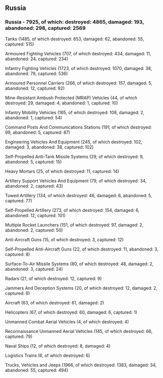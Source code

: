 
 
 ## Russia
 
 ### Russia - 7925, of which: destroyed: 4865, damaged: 193, abandoned: 298, captured: 2569

 

 

 Tanks (1485, of which destroyed: 853, damaged: 62, abandoned: 55, captured: 515)

 Armoured Fighting Vehicles (707, of which destroyed: 434, damaged: 11, abandoned: 24, captured: 234)

 Infantry Fighting Vehicles (1723, of which destroyed: 1070, damaged: 38, abandoned: 79, captured: 536)

 Armoured Personnel Carriers (266, of which destroyed: 157, damaged: 5, abandoned: 12, captured: 92)

 Mine-Resistant Ambush Protected (MRAP) Vehicles (44, of which destroyed: 29, damaged: 4, abandoned: 1, captured: 10)

 Infantry Mobility Vehicles (165, of which destroyed: 108, damaged: 2, abandoned: 1, captured: 54)

 Command Posts And Communications Stations (191, of which destroyed: 99, abandoned: 5, captured: 87)

 Engineering Vehicles And Equipment (245, of which destroyed: 102, damaged: 3, abandoned: 38, captured: 102)

 Self-Propelled Anti-Tank Missile Systems (29, of which destroyed: 9, abandoned: 5, captured: 15)

 Heavy Mortars (25, of which destroyed: 11, captured: 14)

 Artillery Support Vehicles And Equipment (79, of which destroyed: 34, abandoned: 2, captured: 43)

 Towed Artillery (134, of which destroyed: 46, damaged: 6, abandoned: 5, captured: 77)

 Self-Propelled Artillery (273, of which destroyed: 154, damaged: 6, abandoned: 12, captured: 101)

 Multiple Rocket Launchers (151, of which destroyed: 97, damaged: 2, abandoned: 2, captured: 50)

 Anti-Aircraft Guns (15, of which destroyed: 3, captured: 12)

 Self-Propelled Anti-Aircraft Guns (22, of which destroyed: 11, abandoned: 3, captured: 8)

 Surface-To-Air Missile Systems (80, of which destroyed: 48, damaged: 2, abandoned: 3, captured: 24)

 Radars (21, of which destroyed: 12, captured: 9)

 Jammers And Deception Systems (20, of which destroyed: 12, damaged: 2, captured: 6)

 Aircraft (63, of which destroyed: 61, damaged: 2)

 Helicopters (67, of which destroyed: 60, damaged: 6, captured: 1)

 Unmanned Combat Aerial Vehicles (4, of which destroyed: 4)

 Reconnaissance Unmanned Aerial Vehicles (145, of which destroyed: 66, captured: 79)

 Naval Ships (12, of which destroyed: 8, damaged: 4)

 Logistics Trains (6, of which destroyed: 6)

 Trucks, Vehicles and Jeeps (1966, of which destroyed: 1383, damaged: 34, abandoned: 55, captured: 494)

